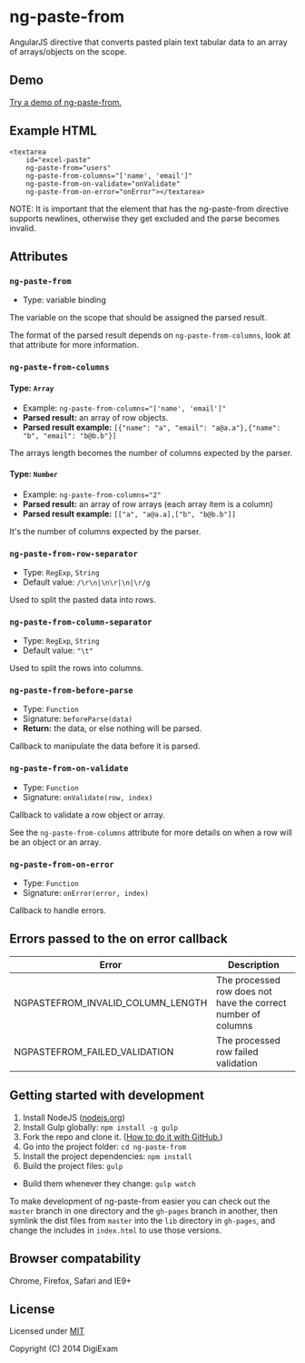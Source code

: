 # ng-paste-from

AngularJS directive that converts pasted plain text tabular data to an array of arrays/objects on the scope.

## Demo

[Try a demo of ng-paste-from.](http://digiexam.github.io/ng-paste-from/)

## Example HTML

	<textarea
		id="excel-paste"
		ng-paste-from="users" 
		ng-paste-from-columns="['name', 'email']" 
		ng-paste-from-on-validate="onValidate"
		ng-paste-from-on-error="onError"></textarea>

NOTE: It is important that the element that has the ng-paste-from directive supports newlines, otherwise they get excluded and the parse becomes invalid.

## Attributes

### `ng-paste-from`

* Type: variable binding

The variable on the scope that should be assigned the parsed result.

The format of the parsed result depends on `ng-paste-from-columns`,
look at that attribute for more information.

### `ng-paste-from-columns`

#### Type: `Array`

* Example: `ng-paste-from-columns="['name', 'email']"`
* **Parsed result:** an array of row objects.
* **Parsed result example:** `[{"name": "a", "email": "a@a.a"},{"name": "b", "email": "b@b.b"}]`

The arrays length becomes the number of columns expected by the parser.

#### Type: `Number`

* Example: `ng-paste-from-columns="2"`
* **Parsed result:** an array of row arrays (each array item is a column)
* **Parsed result example:** `[["a", "a@a.a],["b", "b@b.b"]]`

It's the number of columns expected by the parser.

### `ng-paste-from-row-separator`

* Type: `RegExp`, `String`
* Default value: <code>/\r\n&#124;\n\r&#124;\n&#124;\r/g</code>
 
Used to split the pasted data into rows.

### `ng-paste-from-column-separator`

* Type: `RegExp`, `String`
* Default value: `"\t"`
             
Used to split the rows into columns.

### `ng-paste-from-before-parse`

* Type: `Function`
* Signature: `beforeParse(data)`
* **Return:** the data, or else nothing will be parsed.

Callback to manipulate the data before it is parsed.

### `ng-paste-from-on-validate`

* Type: `Function`
* Signature: `onValidate(row, index)`

Callback to validate a row object or array.

See the `ng-paste-from-columns` attribute for more details on when a row will
be an object or an array.

### `ng-paste-from-on-error`

* Type: `Function`
* Signature: `onError(error, index)`

Callback to handle errors.

## Errors passed to the on error callback

Error | Description
--- | ---
NGPASTEFROM_INVALID_COLUMN_LENGTH | The processed row does not have the correct number of columns 
NGPASTEFROM_FAILED_VALIDATION | The processed row failed validation 

## Getting started with development

1. Install NodeJS ([nodejs.org](http://nodejs.org/))
2. Install Gulp globally: `npm install -g gulp`
3. Fork the repo and clone it. ([How to do it with GitHub.](https://help.github.com/articles/fork-a-repo))
4. Go into the project folder: `cd ng-paste-from`
5. Install the project dependencies: `npm install`
6. Build the project files: `gulp`
  * Build them whenever they change: `gulp watch`

To make development of ng-paste-from easier you can check out the `master` branch in one directory and the `gh-pages` branch in another, then symlink the dist files from `master` into the `lib` directory in `gh-pages`, and change the includes in `index.html` to use those versions.

## Browser compatability

Chrome, Firefox, Safari and IE9+

## License

Licensed under [MIT](LICENSE)

Copyright (C) 2014 DigiExam
